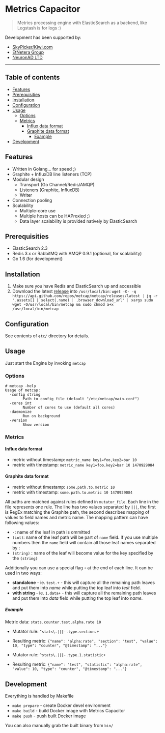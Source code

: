# Metrics Capacitor

> Metrics processing engine with ElasticSearch as a backend, like Logstash is for logs :)

Development has been supported by:
- [SkyPicker/Kiwi.com](http://www.kiwi.com/)
- [EtNetera Group](http://www.etneteragroup.com/)
- [NeuronAD LTD](http://www.neuronad.com/)

----------------------------------------------------------------------

## Table of contents

* [Features](#features)
* [Prerequisities](#prerequisities)
* [Installation](#installation)
* [Configuration](#configuration)
* [Usage](#usage)
  * [Options](#options)
  * [Metrics](#metrics)
    * [Influx data format](#influx-data-format)
    * [Graphite data format](#graphite-data-format)
      * [Example](#example)
* [Development](#development)

## Features

- Written in Golang... for speed ;)
- Graphite + InfluxDB line listeners (TCP)
- Modular design
  - Transport (Go Channel/Redis/AMQP)
  - Listeners (Graphite, InfluxDB)
  - Writer
- Connection pooling
- Scalability
  - Multiple-core use
  - Multiple hosts can be HAProxied ;)
  - Data layer scalability is provided natively by ElasticSearch

## Prerequisities

- ElasticSearch 2.3
- Redis 3.x or RabbitMQ with AMQP 0.9.1 (optional, for scalability)
- Go 1.6 (for development)

## Installation

1. Make sure you have Redis and ElasticSearch up and accessible
2. Download the latest [release](https://github.com/metcap/metcap/releases/latest) into ```/usr/local/bin```:
  ```wget -O- -q https://api.github.com/repos/metcap/metcap/releases/latest | jq -r ".assets[] | select(.name) | .browser_download_url" | xargs sudo wget -O/usr/local/bin/metcap && sudo chmod a+x /usr/local/bin/metcap```


## Configuration

See contents of ```etc/``` directory for details.

## Usage

Just start the Engine by invoking ```metcap```

### Options

```
# metcap -help
Usage of metcap:
  -config string
    	Path to config file (default "/etc/metcap/main.conf")
  -cores int
    	Number of cores to use (default all cores)
  -daemonize
    	Run on background
  -version
    	Show version
```

### Metrics

#### Influx data format

- metric without timestamp: ```metric_name key1=foo,key2=bar 10```
- metric with timestamp: ```metric_name key1=foo,key2=bar 10 1470929084```

#### Graphite data format

- metric without timestamp: ```some.path.to.metric 10```
- metric with timestamp: ```some.path.to.metric 10 1470929084```

All paths are matched against rules defined in ```mutator_file```. Each line in the file represents one rule. The line has two values separated by ```|||```, the first is RegEx matching the Graphite path, the second describes mapping of values to field names and metric name. The mapping pattern can have following values:
- ```-```: name of the leaf in path is ommitted
- ```(int)```: name of the leaf path will be part of ```name``` field. If you use multiple numbers then the ```name``` field will contain all those leaf names separated by ```:```
- ```(string)``` : name of the leaf will become value for the key specified by the ```(string)```

Additionally you can use a special flag ```+``` at the end of each line. It can be used in two ways:
- **standalone** - ie. ```test.+``` - this will capture all the remaining path leaves and put them into *name* while putting the top leaf into *test* field.
- **with string** - ie. ```1.data+``` - this will capture all the remaining path leaves and put them into *data* field while putting the top leaf into *name*.

##### Example

Metric data: ```stats.counter.test.alpha.rate 10```


- Mutator rule: ```^stats\.|||-.type.section.+```
- Resulting metric: ```{"name": "alpha:rate", "section": "test", "value": 10, "type": "counter", "@timestamp": "..."}```


- Mutator rule: ```^stats\.|||-.type.1.statistic+```
- Resulting metric: ```{"name": "test", "statistic": "alpha:rate", "value": 10, "type": "counter", "@timestamp": "..."}```


## Development

Everything is handled by Makefile

- ```make prepare``` - create Docker devel environment
- ```make build``` - build Docker image with Metrics Capacitor
- ```make push``` - push built Docker image

You can also manually grab the built binary from ```bin/```
